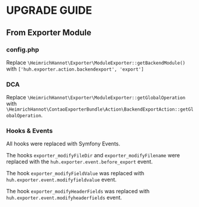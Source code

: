 # UPGRADE GUIDE

## From Exporter Module

### config.php

Replace `\HeimrichHannot\Exporter\ModuleExporter::getBackendModule()` with  `['huh.exporter.action.backendexport', 'export']`

### DCA 

Replace `\HeimrichHannot\Exporter\ModuleExporter::getGlobalOperation` with `\HeimrichHannot\ContaoExporterBundle\Action\BackendExportAction::getGlobalOperation`.

### Hooks & Events

All hooks were replaced with Symfony Events. 

The hooks `exporter_modifyFileDir` and `exporter_modifyFilename` were replaced with the `huh.exporter.event.before_export` event.

The hook `exporter_modifyFieldValue` was replaced with `huh.exporter.event.modifyfieldvalue` event.

The hook `exporter_modifyHeaderFields` was replaced with `huh.exporter.event.modifyheaderfields` event.